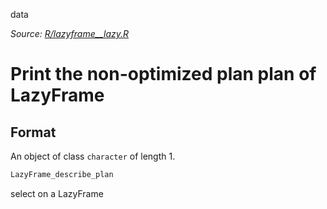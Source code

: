 data

*Source: [R/lazyframe__lazy.R](https://github.com/pola-rs/r-polars/tree/main/R/lazyframe__lazy.R)*

# Print the non-optimized plan plan of LazyFrame

## Format

An object of class `character` of length 1.

```r
LazyFrame_describe_plan
```

select on a LazyFrame